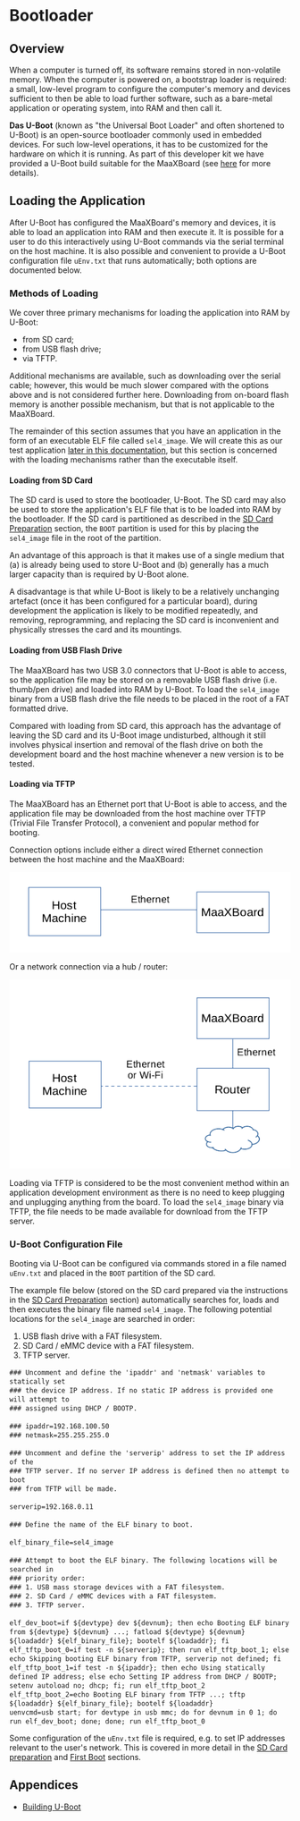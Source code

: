 # Bootloader

## Overview

When a computer is turned off, its software remains stored in non-volatile memory. When the computer is powered on, a bootstrap loader is required: a small, low-level program to configure the computer's memory and devices sufficient to then be able to load further software, such as a bare-metal application or operating system, into RAM and then call it.

**Das U-Boot** (known as "the Universal Boot Loader" and often shortened to U-Boot) is an open-source bootloader commonly used in embedded devices. For such low-level operations, it has to be customized for the hardware on which it is running. As part of this developer kit we have provided a U-Boot build suitable for the MaaXBoard (see [here](appendices/building_uboot.md) for more details).

## Loading the Application

After U-Boot has configured the MaaXBoard's memory and devices, it is able to load an application into RAM and then execute it. It is possible for a user to do this interactively using U-Boot commands via the serial terminal on the host machine. It is also possible and convenient to provide a U-Boot configuration file `uEnv.txt` that runs automatically; both options are documented below.

### Methods of Loading

We cover three primary mechanisms for loading the application into RAM by U-Boot:

- from SD card;
- from USB flash drive;
- via TFTP.

Additional mechanisms are available, such as downloading over the serial cable; however, this would be much slower compared with the options above and is not considered further here. Downloading from on-board flash memory is another possible mechanism, but that is not applicable to the MaaXBoard.

The remainder of this section assumes that you have an application in the form of an executable ELF file called `sel4_image`. We will create this as our test application [later in this documentation](building_applications.md), but this section is concerned with the loading mechanisms rather than the executable itself.

#### Loading from SD Card

The SD card is used to store the bootloader, U-Boot. The SD card may also be used to store the application's ELF file that is to be loaded into RAM by the bootloader. If the SD card is partitioned as described in the [SD Card Preparation](sd_card_preparation.md) section, the `BOOT` partition is used for this by placing the `sel4_image` file in the root of the partition.

An advantage of this approach is that it makes use of a single medium that (a) is already being used to store U-Boot and (b) generally has a much larger capacity than is required by U-Boot alone.

A disadvantage is that while U-Boot is likely to be a relatively unchanging artefact (once it has been configured for a particular board), during development the application is likely to be modified repeatedly, and removing, reprogramming, and replacing the SD card is inconvenient and physically stresses the card and its mountings.

#### Loading from USB Flash Drive

The MaaXBoard has two USB 3.0 connectors that U-Boot is able to access, so the application file may be stored on a removable USB flash drive (i.e. thumb/pen drive) and loaded into RAM by U-Boot. To load the `sel4_image` binary from a USB flash drive the file needs to be placed in the root of a FAT formatted drive.

Compared with loading from SD card, this approach has the advantage of leaving the SD card and its U-Boot image undisturbed, although it still involves physical insertion and removal of the flash drive on both the development board and the host machine whenever a new version is to be tested.

#### Loading via TFTP

The MaaXBoard has an Ethernet port that U-Boot is able to access, and the application file may be downloaded from the host machine over TFTP (Trivial File Transfer Protocol), a convenient and popular method for booting.

Connection options include either a direct wired Ethernet connection between the host machine and the MaaXBoard:

![TFTP option direct connection](figures/TFTP-option-direct.png)

Or a network connection via a hub / router:

![TFTP option router connection](figures/TFTP-option-router.png)

Loading via TFTP is considered to be the most convenient method within an application development environment as there is no need to keep plugging and unplugging anything from the board. To load the `sel4_image` binary via TFTP, the file needs to be made available for download from the TFTP server.

### U-Boot Configuration File

Booting via U-Boot can be configured via commands stored in a file named `uEnv.txt` and placed in the `BOOT` partition of the SD card.

The example file below (stored on the SD card prepared via the instructions in the [SD Card Preparation](sd_card_preparation.md) section) automatically searches for, loads and then executes the binary file named `sel4_image`. The following potential locations for the `sel4_image` are searched in order:

1. USB flash drive with a FAT filesystem.
2. SD Card / eMMC device with a FAT filesystem.
3. TFTP server.

```text
### Uncomment and define the 'ipaddr' and 'netmask' variables to statically set
### the device IP address. If no static IP address is provided one will attempt to
### assigned using DHCP / BOOTP.

### ipaddr=192.168.100.50
### netmask=255.255.255.0

### Uncomment and define the 'serverip' address to set the IP address of the
### TFTP server. If no server IP address is defined then no attempt to boot
### from TFTP will be made.

serverip=192.168.0.11

### Define the name of the ELF binary to boot.

elf_binary_file=sel4_image

### Attempt to boot the ELF binary. The following locations will be searched in
### priority order:
### 1. USB mass storage devices with a FAT filesystem.
### 2. SD Card / eMMC devices with a FAT filesystem.
### 3. TFTP server.

elf_dev_boot=if ${devtype} dev ${devnum}; then echo Booting ELF binary from ${devtype} ${devnum} ...; fatload ${devtype} ${devnum} ${loadaddr} ${elf_binary_file}; bootelf ${loadaddr}; fi
elf_tftp_boot_0=if test -n ${serverip}; then run elf_tftp_boot_1; else echo Skipping booting ELF binary from TFTP, serverip not defined; fi
elf_tftp_boot_1=if test -n ${ipaddr}; then echo Using statically defined IP address; else echo Setting IP address from DHCP / BOOTP; setenv autoload no; dhcp; fi; run elf_tftp_boot_2
elf_tftp_boot_2=echo Booting ELF binary from TFTP ...; tftp ${loadaddr} ${elf_binary_file}; bootelf ${loadaddr}
uenvcmd=usb start; for devtype in usb mmc; do for devnum in 0 1; do run elf_dev_boot; done; done; run elf_tftp_boot_0
```

Some configuration of the `uEnv.txt` file is required, e.g. to set IP addresses relevant to the user's network. This is covered in more detail in the [SD Card preparation](sd_card_preparation.md) and [First Boot](first_boot.md) sections.

## Appendices

- [Building U-Boot](./appendices/building_uboot.md)
